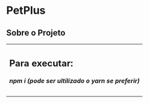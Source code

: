 # PetPlus

## Sobre o Projeto

<table>
  <tr>
    <td>
      <h2>
        Para executar:
       </h2>
      <h5>
        npm i (pode ser ultilizado o yarn se preferir)<br>
      </h5>
    </td>
  </tr>

</table>
